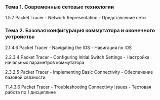 ### Тема 1. Современные сетевые технологии
 
 1.5.7 Packet Tracer - Network Representation - Представление сети

 ### Тема 2. Базовая конфигурация коммутатора и оконечного устройства

  2.1.4.6 Packet Tracer - Navigating the IOS - Навигация по IOS

  2.2.3.4 Packet Tracer - Configuring Initial Switch Settings - Настройка начальных параметров коммутатора

  2.3.2.5 Packet Tracer - Implementing Basic Connectivity - Обеспечение базовой связности

  11.4.3.6 Packet Tracer - Troubleshooting Connectivty Issues - Тестовая работа по 1 дисциплине
